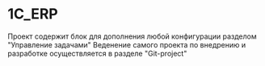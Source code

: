 # 1C_ERP
Проект содержит блок для дополнения любой конфигурации разделом "Управление задачами"
Веденение самого проекта по внедрению и разработке осуществляется в разделе "Git-project"
